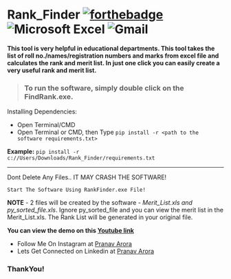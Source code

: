 # Rank_Finder [![forthebadge](https://forthebadge.com/images/badges/made-with-python.svg)](https://forthebadge.com) <img alt="Microsoft Excel" src="https://img.shields.io/badge/Microsoft_Excel-217346?style=for-the-badge&logo=microsoft-excel&logoColor=white" />  <img alt="Gmail" src="https://img.shields.io/badge/Gmail-D14836?style=for-the-badge&logo=gmail&logoColor=white" />

**This tool is very helpful in educational departments. This tool takes the list of roll no./names/registration numbers and marks from excel file and calculates the rank and merit list. In just one click you can easily create a very useful rank and merit list.**

> ### To run the software, simply double click on the **FindRank.exe**.


Installing Dependencies:
<br>
* Open Terminal/CMD
* Open Terminal or CMD, then Type ```pip install -r <path to the software requirements.txt>```

**Example:** ```pip install -r c://Users/Downloads/Rank_Finder/requirements.txt```

---

Dont Delete Any Files.. IT MAY CRASH THE SOFTWARE!

```Start The Software Using RankFinder.exe File!```

**NOTE** - 2 files will be created by the software - *Merit_List.xls and py_sorted_file.xls*. Ignore py_sorted_file and you can view the merit list in the Merit_List.xls. The Rank List will be generated in your original file.

**You can view the demo on this [Youtube link](https://youtu.be/2PDkjLOpuX8)**

* Follow Me On Instagram at [Pranav Arora](https://www.instagram.com/arorapranav187)
* Lets Get Connected on Linkedin at [Pranav Arora](https://www.linkedin.com/in/pranav-arora-354b71bb/)


### ThankYou!
